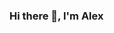 ### Hi there 👋, I'm Alex

<!--
**a3ka/a3ka** is a ✨ _special_ ✨ repository because its `README.md` (this file) appears on your GitHub profile.

Here are some ideas to get you started:

- 🔭 I’m currently working on *DeFi project*
- 🌱 I’m currently learning *React, Solidity*
- 👯 I’m looking to collaborate on *GitHub*
- 🤔 I’m looking for help with ...
- 💬 Ask me about ...
- 📫 How to reach me: ...
- 😄 Pronouns: ...
- ⚡ Fun fact: ...
-->
